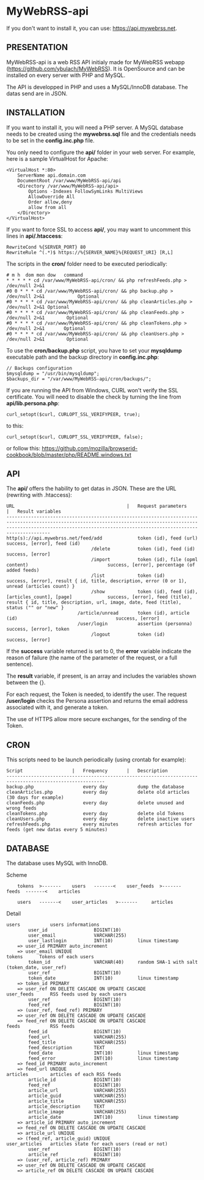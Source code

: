 MyWebRSS-api
========
If you don't want to install it, you can use: https://api.mywebrss.net.

PRESENTATION
------------
MyWebRSS-api is a web RSS API initialy made for MyWebRSS webapp (https://github.com/ybulach/MyWebRSS). It is OpenSource and can be installed on every server with PHP and MySQL.

The API is developped in PHP and uses a MySQL/InnoDB database. The datas send are in JSON.

INSTALLATION
------------
If you want to install it, you will need a PHP server. A MySQL database needs to be created using the **mywebrss.sql** file and the credentials needs to be set in the **config.inc.php** file.

You only need to configure the **api/** folder in your web server. For example, here is a sample VirtualHost for Apache:

	<VirtualHost *:80>
		ServerName api.domain.com
		DocumentRoot /var/www/MyWebRSS-api/api
		<Directory /var/www/MyWebRSS-api/api>
			Options -Indexes FollowSymLinks MultiViews
			AllowOverride All
			Order allow,deny
			allow from all
		</Directory>
	</VirtualHost>

If you want to force SSL to access **api/**, you may want to uncomment this lines in **api/.htaccess**:

	RewriteCond %{SERVER_PORT} 80
	RewriteRule ^(.*)$ https://%{SERVER_NAME}%{REQUEST_URI} [R,L]

The scripts in the **cron/** folder need to be executed periodically:

	# m h  dom mon dow   command
	* * * * * cd /var/www/MyWebRSS-api/cron/ && php refreshFeeds.php > /dev/null 2>&1
	#0 0 * * * cd /var/www/MyWebRSS-api/cron/ && php backup.php > /dev/null 2>&1			Optional
	#0 * * * * cd /var/www/MyWebRSS-api/cron/ && php cleanArticles.php > /dev/null 2>&1	Optional
	#0 * * * * cd /var/www/MyWebRSS-api/cron/ && php cleanFeeds.php > /dev/null 2>&1		Optional
	#0 * * * * cd /var/www/MyWebRSS-api/cron/ && php cleanTokens.php > /dev/null 2>&1		Optional
	#0 * * * * cd /var/www/MyWebRSS-api/cron/ && php cleanUsers.php > /dev/null 2>&1		Optional
	
To use the **cron/backup.php** script, you have to set your **mysqldump** executable path and the backup directory in **config.inc.php**:

	// Backups configuration
	$mysqldump = "/usr/bin/mysqldump";
	$backups_dir = "/var/www/MyWebRSS-api/cron/backups/";

If you are running the API from Windows, CURL won't verify the SSL certificate. You will need to disable the check by turning the line from **api/lib.persona.php**:

	curl_setopt($curl, CURLOPT_SSL_VERIFYPEER, true);

to this:

	curl_setopt($curl, CURLOPT_SSL_VERIFYPEER, false);

or follow this: https://github.com/mozilla/browserid-cookbook/blob/master/php/README.windows.txt

API
---
The **api/** offers the hability to get datas in JSON. These are the URL (rewriting with .htaccess):
	
	URL											|	Request parameters										|	Result variables
	----------------------------------------------------------------------------------------------------------------------------------------------------------------------------------------------------------------------------------
	http(s)://api.mywebrss.net/feed/add				token (id), feed (url)										success, [error], feed (id)
								   /delete			token (id), feed (id)										success, [error]
								   /import			token (id), file (opml content)								success, [error], percentage (of added feeds)
							       /list			token (id)													success, [error], result { id, title, description, error (0 or 1), unread (articles count) }
							       /show			token (id), feed (id), [articles_count], [page]				success, [error], feed (title), result { id, title, description, url, image, date, feed (title), status ("" or "new" }
							  /article/unread		token (id), article (id)									success, [error]
							  /user/login			assertion (personna)										success, [error], token
							       /logout			token (id)													success, [error]

If the **success** variable returned is set to 0, the **error** variable indicate the reason of failure (the name of the parameter of the request, or a full sentence).

The **result** variable, if present, is an array and includes the variables shown between the {}.

For each request, the Token is needed, to identify the user. The request **/user/login** checks the Persona assertion and returns the email address associated with it, and generate a token.

The use of HTTPS allow more secure exchanges, for the sending of the Token.

CRON
----
This scripts need to be launch periodically (using crontab for example):
	
	Script					|	Frequency		|	Description
	----------------------------------------------------------------------------------------------------------
	backup.php					every day			dump the database
	cleanArticles.php			every day			delete old articles (30 days for example)
	cleanFeeds.php				every day			delete unused and wrong feeds
	cleanTokens.php				every day			delete old Tokens
	cleanUsers.php				every day			delete inactive users
	refreshFeeds.php			every minutes		refresh articles for feeds (get new datas every 5 minutes)

DATABASE
--------
The database uses MySQL with InnoDB.

Scheme
		
		tokens	>-------	users	-------<	user_feeds	>-------	 feeds	-------<	articles
		
		users	-------<	user_articles	>-------	 articles

Detail
	
	users			users informations
			user_id					BIGINT(10)
			user_email				VARCHAR(255)
			user_lastlogin			INT(10)			linux timestamp
		=> user_id PRIMARY auto_increment
		=> user_email UNIQUE
	tokens      Tokens of each users
			token_id				VARCHAR(40)		random SHA-1 with salt (token_date, user_ref)
			user_ref				BIGINT(10)
			token_date				INT(10)			linux timestamp
		=> token_id PRIMARY
		=> user_ref ON DELETE CASCADE ON UPDATE CASCADE
	user_feeds		RSS feeds used by each users
			user_ref				BIGINT(10)
			feed_ref				BIGINT(10)
		=> (user_ref, feed_ref) PRIMARY
		=> user_ref ON DELETE CASCADE ON UPDATE CASCADE
		=> feed_ref ON DELETE CASCADE ON UPDATE CASCADE
	feeds			RSS feeds
			feed_id					BIGINT(10)
			feed_url				VARCHAR(255)
			feed_title				VARCHAR(255)
			feed_description		TEXT
			feed_date				INT(10)			linux timestamp
			feed_error				INT(10)			linux timestamp
		=> feed_id PRIMARY auto_increment
		=> feed_url UNIQUE
	articles		articles of each RSS feeds
			article_id				BIGINT(10)
			feed_ref				BIGINT(10)
			article_url				VARCHAR(255)
			article_guid			VARCHAR(255)
			article_title			VARCHAR(255)
			article_description		TEXT
			article_image			VARCHAR(255)
			article_date			INT(10)			linux timestamp
		=> article_id PRIMARY auto_increment
		=> feed_ref ON DELETE CASCADE ON UPDATE CASCADE
		=> article_url UNIQUE
		=> (feed_ref, article_guid) UNIQUE
	user_articles	articles state for each users (read or not)
			user_ref				BIGINT(10)
			article_ref				BIGINT(10)
		=> (user_ref, article_ref) PRIMARY
		=> user_ref ON DELETE CASCADE ON UPDATE CASCADE
		=> article_ref ON DELETE CASCADE ON UPDATE CASCADE
